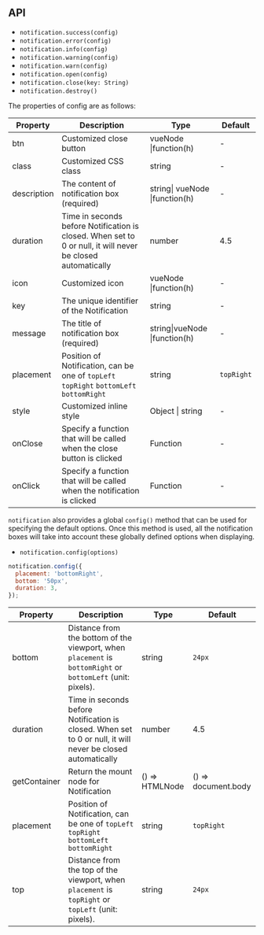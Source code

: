 ## API

- `notification.success(config)`
- `notification.error(config)`
- `notification.info(config)`
- `notification.warning(config)`
- `notification.warn(config)`
- `notification.open(config)`
- `notification.close(key: String)`
- `notification.destroy()`

The properties of config are as follows:

| Property | Description | Type | Default |
| --- | --- | --- | --- |
| btn | Customized close button | vueNode \|function(h) | - |
| class | Customized CSS class | string | - |
| description | The content of notification box (required) | string\| vueNode \|function(h) | - |
| duration | Time in seconds before Notification is closed. When set to 0 or null, it will never be closed automatically | number | 4.5 |
| icon | Customized icon | vueNode \|function(h) | - |
| key | The unique identifier of the Notification | string | - |
| message | The title of notification box (required) | string\|vueNode \|function(h) | - |
| placement | Position of Notification, can be one of `topLeft` `topRight` `bottomLeft` `bottomRight` | string | `topRight` |
| style | Customized inline style | Object \| string | - |
| onClose | Specify a function that will be called when the close button is clicked | Function | - |
| onClick | Specify a function that will be called when the notification is clicked | Function | - |

`notification` also provides a global `config()` method that can be used for specifying the default options. Once this method is used, all the notification boxes will take into account these globally defined options when displaying.

- `notification.config(options)`

```js
notification.config({
  placement: 'bottomRight',
  bottom: '50px',
  duration: 3,
});
```

| Property | Description | Type | Default |
| --- | --- | --- | --- |
| bottom | Distance from the bottom of the viewport, when `placement` is `bottomRight` or `bottomLeft` (unit: pixels). | string | `24px` |
| duration | Time in seconds before Notification is closed. When set to 0 or null, it will never be closed automatically | number | 4.5 |
| getContainer | Return the mount node for Notification | () => HTMLNode | () => document.body |
| placement | Position of Notification, can be one of `topLeft` `topRight` `bottomLeft` `bottomRight` | string | `topRight` |
| top | Distance from the top of the viewport, when `placement` is `topRight` or `topLeft` (unit: pixels). | string | `24px` |
